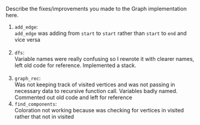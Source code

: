 Describe the fixes/improvements you made to the Graph implementation here.

1. `add_edge`: <br>
`add_edge` was adding from `start` to `start` rather than `start` to `end` and vice versa
<br> <br>
2. `dfs`: <br>
Variable names were really confusing so I rewrote it with clearer names, left old code for reference. Implemented a stack. <br> <br>
3. `graph_rec`: <br>
Was not keeping track of visited vertices and was not passing in necessary data to recursive function call. Variables badly named. Commented out old code and left for reference
4. `find_components`: <br>
Coloration not working because was checking for vertices in visited rather that not in visited